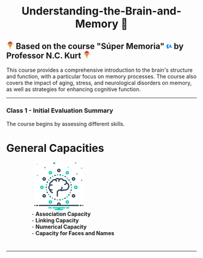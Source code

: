 <h1 align="center">Understanding-the-Brain-and-Memory 💭</h1>

## <a href="https://www.udemy.com/user/nckurt/"><img src="brain.svg" alt="brain" width="4%"></a> Based on the course "Súper Memoria" <a href="https://www.udemy.com/user/nckurt/"><img src="udemy.svg" alt="brain" width="3%"></a> by Professor N.C. Kurt <a href="https://www.udemy.com/user/nckurt/"><img src="brain.svg" alt="brain" width="4%"></a>
This course provides a comprehensive introduction to the brain's structure and function, with a particular focus on memory processes. The course also covers the impact of aging, stress, and neurological disorders on memory, as well as strategies for enhancing cognitive function.

---

### **Class 1 - Initial Evaluation Summary**

The course begins by assessing different skills.

# General Capacities

<img align="right" width=130px alt="Brain" hspace="300" src="brain (1).svg" />

&nbsp;&nbsp;&nbsp;&nbsp;&nbsp;&nbsp;&nbsp;&nbsp;&nbsp;&nbsp;&nbsp;&nbsp;&nbsp;&nbsp;&nbsp;&nbsp; - **Association Capacity**  
&nbsp;&nbsp;&nbsp;&nbsp;&nbsp;&nbsp;&nbsp;&nbsp;&nbsp;&nbsp;&nbsp;&nbsp;&nbsp;&nbsp;&nbsp;&nbsp; - **Linking Capacity**  
&nbsp;&nbsp;&nbsp;&nbsp;&nbsp;&nbsp;&nbsp;&nbsp;&nbsp;&nbsp;&nbsp;&nbsp;&nbsp;&nbsp;&nbsp;&nbsp; - **Numerical Capacity**  
&nbsp;&nbsp;&nbsp;&nbsp;&nbsp;&nbsp;&nbsp;&nbsp;&nbsp;&nbsp;&nbsp;&nbsp;&nbsp;&nbsp;&nbsp;&nbsp; - **Capacity for Faces and Names**

#

---
